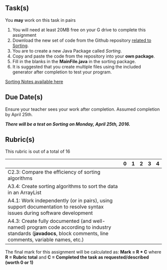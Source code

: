 Task(s)
-------
You **may** work on this task in pairs

1. You will need at least 20MB free on your G drive to complete this assignment
2. Download the new set of code from the Github repository [related to Sorting](https://github.com/mrseidel-classes/ICS4U-Code/tree/master/Sorting/src/sortingpkg).
3. You are to create a new Java Package called _Sorting_.
4. Copy and paste the code from the repository into your **own package**.
5. Fill in the blanks in the **MainFile.java** in the sorting package.
6. It is suggested that you create multiple files using the included generator after completion to test your program.

[Sorting Notes available here](http://prezi.com/_c5eer8nslnm/?utm_campaign=share&utm_medium=copy&rc=ex0share)

Due Date(s)
-----------
Ensure your teacher sees your work after completion.  Assumed completion by April 25th.

_**There will be a test on Sorting on Monday, April 25th, 2016.**_

Rubric(s)
---------
This rubric is out of a total of 16

| | 0 | 1 | 2 | 3 | 4 |
|---| --- | --- | --- | --- | --- |
|C2.3: Compare the efficiency of sorting algorithms  | | | | | |
|A3.4: Create sorting algorithms to sort the data in an ArrayList | | | | | |
|A4.1: Work independently (or in pairs), using support documentation to resolve syntax issues during software development  | | | | | |
|A4.3: Create fully documented (and well-named) program code according to industry standards (**javadocs**, block comments, line comments, variable names, etc.)  | | | | | |

The final mark for this assignment will be calculated as: __Mark = R * C__ where **R = Rubric total** and **C = Completed the task as requested/described (worth 0 or 1)**

